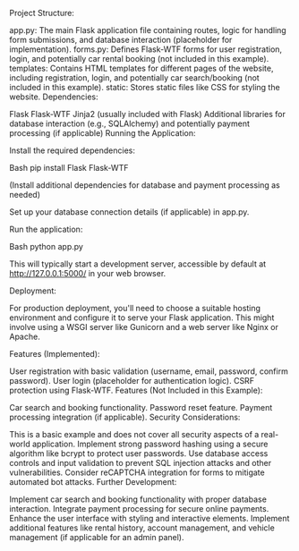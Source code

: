 Project Structure:

app.py: The main Flask application file containing routes, logic for handling form submissions, and database interaction (placeholder for implementation).
forms.py: Defines Flask-WTF forms for user registration, login, and potentially car rental booking (not included in this example).
templates: Contains HTML templates for different pages of the website, including registration, login, and potentially car search/booking (not included in this example).
static: Stores static files like CSS for styling the website.
Dependencies:

Flask
Flask-WTF
Jinja2 (usually included with Flask)
Additional libraries for database interaction (e.g., SQLAlchemy) and potentially payment processing (if applicable)
Running the Application:

Install the required dependencies:

Bash
pip install Flask Flask-WTF


(Install additional dependencies for database and payment processing as needed)

Set up your database connection details (if applicable) in app.py.

Run the application:

Bash
python app.py

This will typically start a development server, accessible by default at http://127.0.0.1:5000/ in your web browser.

Deployment:

For production deployment, you'll need to choose a suitable hosting environment and configure it to serve your Flask application. This might involve using a WSGI server like Gunicorn and a web server like Nginx or Apache.

Features (Implemented):

User registration with basic validation (username, email, password, confirm password).
User login (placeholder for authentication logic).
CSRF protection using Flask-WTF.
Features (Not Included in this Example):

Car search and booking functionality.
Password reset feature.
Payment processing integration (if applicable).
Security Considerations:

This is a basic example and does not cover all security aspects of a real-world application.
Implement strong password hashing using a secure algorithm like bcrypt to protect user passwords.
Use database access controls and input validation to prevent SQL injection attacks and other vulnerabilities.
Consider reCAPTCHA integration for forms to mitigate automated bot attacks.
Further Development:

Implement car search and booking functionality with proper database interaction.
Integrate payment processing for secure online payments.
Enhance the user interface with styling and interactive elements.
Implement additional features like rental history, account management, and vehicle management (if applicable for an admin panel).
